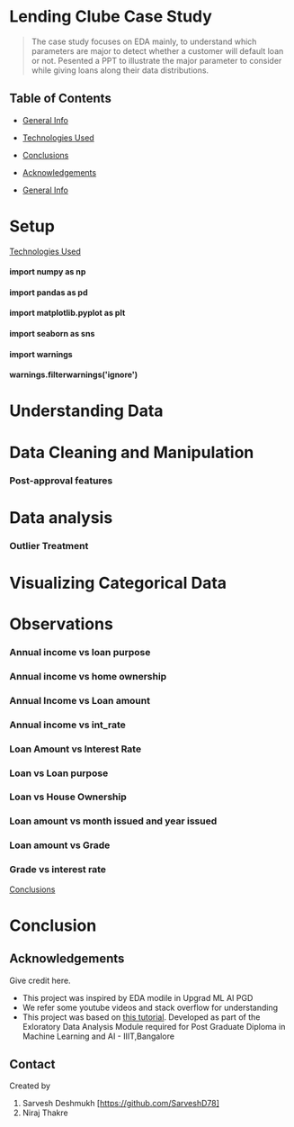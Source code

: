 # Lending Clube Case Study
> The case study focuses on EDA mainly, to understand which parameters are major to detect whether a customer will default loan or not. Pesented a PPT to illustrate the major parameter to consider while giving loans along their data distributions.


## Table of Contents
* [General Info](#general-information)
* [Technologies Used](#technologies-used)
* [Conclusions](#conclusions)
* [Acknowledgements](#acknowledgements)

* [General Info](#general-information)
# Setup
[Technologies Used](#technologies-used)
#### import numpy as np
#### import pandas as pd
#### import matplotlib.pyplot as plt
#### import seaborn as sns
#### import warnings
#### warnings.filterwarnings('ignore')
# Understanding Data
# Data Cleaning and Manipulation
### Post-approval features
# Data analysis
### Outlier Treatment
# Visualizing Categorical Data
# Observations
### Annual income vs loan purpose
### Annual income vs home ownership
### Annual Income vs Loan amount
### Annual income vs int_rate
### Loan Amount vs Interest Rate
### Loan vs Loan purpose
### Loan vs House Ownership
### Loan amount vs month issued and year issued
### Loan amount vs Grade
### Grade vs interest rate
[Conclusions](#conclusions)
# Conclusion 
## Acknowledgements
Give credit here.
- This project was inspired by EDA modile in Upgrad ML AI PGD
- We refer some youtube videos and stack overflow for understanding
- This project was based on [this tutorial](https://learn.upgrad.com/course/3613/segment/29084/173230/531222/2726242).
Developed as part of the Exloratory Data Analysis Module required for Post Graduate Diploma in Machine Learning and AI - IIIT,Bangalore


## Contact
Created by 
1. Sarvesh Deshmukh
[https://github.com/SarveshD78]
2. Niraj Thakre



<!-- Optional -->
<!-- ## License -->
<!-- This project is open source and available under the [... License](). -->

<!-- You don't have to include all sections - just the one's relevant to your project -->